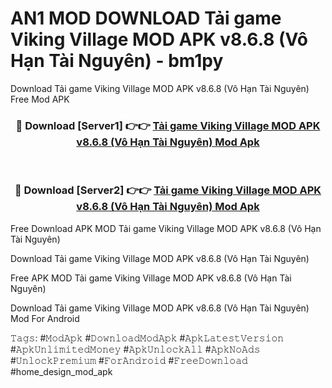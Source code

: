 # AN1 MOD DOWNLOAD Tải game Viking Village MOD APK v8.6.8 (Vô Hạn Tài Nguyên) - bm1py
Download Tải game Viking Village MOD APK v8.6.8 (Vô Hạn Tài Nguyên) Free Mod APK

<div align="center">
<h3>🔴 Download [Server1] 👉👉 <a href="https://apk-comot.site?title=Tải_game_Viking_Village_MOD_APK_v8.6.8_(Vô_Hạn_Tài_Nguyên)">Tải game Viking Village MOD APK v8.6.8 (Vô Hạn Tài Nguyên) Mod Apk</a></h3><br>

<h3>🔴 Download [Server2] 👉👉 <a href="https://apk-comot.site?title=Tải_game_Viking_Village_MOD_APK_v8.6.8_(Vô_Hạn_Tài_Nguyên)">Tải game Viking Village MOD APK v8.6.8 (Vô Hạn Tài Nguyên) Mod Apk</a></h3>
</div>


Free Download APK MOD Tải game Viking Village MOD APK v8.6.8 (Vô Hạn Tài Nguyên)

Download Tải game Viking Village MOD APK v8.6.8 (Vô Hạn Tài Nguyên) 

Free APK MOD Tải game Viking Village MOD APK v8.6.8 (Vô Hạn Tài Nguyên) 

Download Tải game Viking Village MOD APK v8.6.8 (Vô Hạn Tài Nguyên) Mod For Android

𝚃𝚊𝚐𝚜: #𝙼𝚘𝚍𝙰𝚙𝚔 #𝙳𝚘𝚠𝚗𝚕𝚘𝚊𝚍𝙼𝚘𝚍𝙰𝚙𝚔 #𝙰𝚙𝚔𝙻𝚊𝚝𝚎𝚜𝚝𝚅𝚎𝚛𝚜𝚒𝚘𝚗 #𝙰𝚙𝚔𝚄𝚗𝚕𝚒𝚖𝚒𝚝𝚎𝚍𝙼𝚘𝚗𝚎𝚢 #𝙰𝚙𝚔𝚄𝚗𝚕𝚘𝚌𝚔𝙰𝚕𝚕 #𝙰𝚙𝚔𝙽𝚘𝙰𝚍𝚜 #𝚄𝚗𝚕𝚘𝚌𝚔𝙿𝚛𝚎𝚖𝚒𝚞𝚖 #𝙵𝚘𝚛𝙰𝚗𝚍𝚛𝚘𝚒𝚍 #𝙵𝚛𝚎𝚎𝙳𝚘𝚠𝚗𝚕𝚘𝚊𝚍 #home_design_mod_apk